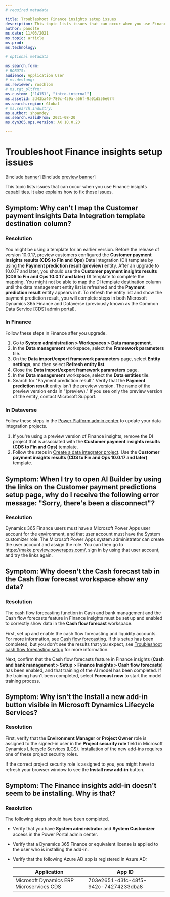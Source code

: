 ```yaml
---
# required metadata

title: Troubleshoot Finance insights setup issues
description: This topic lists issues that can occur when you use Finance insights capabilities. It also explains how to fix those issues.
author: panolte
ms.date: 11/03/2021
ms.topic: article
ms.prod: 
ms.technology: 

# optional metadata

ms.search.form: 
# ROBOTS: 
audience: Application User
# ms.devlang: 
ms.reviewer: roschlom
# ms.tgt_pltfrm: 
ms.custom: ["14151", "intro-internal"]
ms.assetid: 3d43ba40-780c-459a-a66f-9a01d556e674
ms.search.region: Global
# ms.search.industry: 
ms.author: shpandey
ms.search.validFrom: 2021-08-20
ms.dyn365.ops.version: AX 10.0.20

---
```


# Troubleshoot Finance insights setup issues

[!include [banner](../includes/banner.md)]
[!include [preview banner](../includes/preview-banner.md)]

This topic lists issues that can occur when you use Finance insights capabilities. It also explains how to fix those issues.

## Symptom: Why can't I map the Customer payment insights Data Integration template destination column?

### Resolution

You might be using a template for an earlier version. Before the release of version 10.0.17, preview customers configured the **Customer payment insights results (CDS to Fin and Ops)** Data Integration (DI) template by using the **Payment prediction result (preview)** entity. After an upgrade to 10.0.17 and later, you should use the **Customer payment insights results (CDS to Fin and Ops 10.0.17 and later)** DI template to complete the mapping. You might not be able to map the DI template destination column until the data management entity list is refreshed and the **Payment prediction result** entity appears in it. To refresh the entity list and show the payment prediction result, you will complete steps in both Microsoft Dynamics 365 Finance and Dataverse (previously known as the Common Data Service \[CDS\] admin portal).

### In Finance

Follow these steps in Finance after you upgrade.

1. Go to **System administration \> Workspaces \> Data management**.
2. In the **Data management** workspace, select the **Framework parameters** tile.
3. On the **Data import/export framework parameters** page, select **Entity settings**, and then select **Refresh entity list**.
4. Close the **Data import/export framework parameters** page.
5. In the **Data management** workspace, select the **Data entities** tile.
6. Search for "Payment prediction result." Verify that the **Payment prediction result** entity isn't the preview version. The name of the preview version ends in "(preview)." If you see only the preview version of the entity, contact Microsoft Support.

### In Dataverse

Follow these steps in the [Power Platform admin center](https://admin.powerplatform.microsoft.com/environments) to update your data integration projects.

1. If you're using a preview version of Finance insights, remove the DI project that is associated with the **Customer payment insights results (CDS to Fin and Ops)** template.
2. Follow the steps in [Create a data integrator project](create-data-integrate-project.md). Use the **Customer payment insights results (CDS to Fin and Ops 10.0.17 and later)** template.

## Symptom: When I try to open AI Builder by using the links on the Customer payment predictions setup page, why do I receive the following error message: "Sorry, there's been a disconnect"?

### Resolution

Dynamics 365 Finance users must have a Microsoft Power Apps user account for the environment, and that user account must have the System customizer role. The Microsoft Power Apps system administrator can create the user account and assign the role. You can then go to <https://make.preview.powerapps.com/>, sign in by using that user account, and try the links again.

## Symptom: Why doesn't the Cash forecast tab in the Cash flow forecast workspace show any data?

### Resolution

The cash flow forecasting function in Cash and bank management and the Cash flow forecasts feature in Finance insights must be set up and enabled to correctly show data in the **Cash flow forecast** workspace.

First, set up and enable the cash flow forecasting and liquidity accounts. For more information, see [Cash flow forecasting](../cash-bank-management/cash-flow-forecasting.md). If this setup has been completed, but you don't see the results that you expect, see [Troubleshoot cash flow forecasting setup](../cash-bank-management/cash-flow-forecasting-tsg.md) for more information.

Next, confirm that the Cash flow forecasts feature in Finance insights (**Cash and bank management \> Setup \> Finance Insights \> Cash flow forecasts**) has been enabled, and that training of the AI model has been completed. If the training hasn't been completed, select **Forecast now** to start the model training process.

## Symptom: Why isn't the Install a new add-in button visible in Microsoft Dynamics Lifecycle Services?

### Resolution

First, verify that the **Environment Manager** or **Project Owner** role is assigned to the signed-in user in the **Project security role** field in Microsoft Dynamics Lifecycle Services (LCS). Installation of the new add-ins requires one of these project security roles.

If the correct project security role is assigned to you, you might have to refresh your browser window to see the **Install new add-in** button.

## Symptom: The Finance insights add-in doesn't seem to be installing. Why is that?

### Resolution

The following steps should have been completed.

- Verify that you have **System administrator** and **System Customizer** access in the Power Portal admin center.
- Verify that a Dynamics 365 Finance or equivalent license is applied to the user who is installing the add-in.
- Verify that the following Azure AD app is registered in Azure AD: 

  | Application                  | App ID           |
  | ---------------------------- | ---------------- |
  | Microsoft Dynamics ERP Microservices CDS | 703e2651-d3fc-48f5-942c-74274233dba8 | 
  
